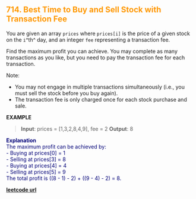 <h2 style="color:#F90;">714. Best Time to Buy and Sell Stock with Transaction Fee</h2>

You are given an array `prices` where `prices[i]` is the price of a given stock on the `i`^th^ day, and an integer `fee` representing a transaction fee.

Find the maximum profit you can achieve. You may complete as many transactions as you like, but you need to pay the transaction fee for each transaction.

Note:

* You may not engage in multiple transactions simultaneously (i.e., you must sell the stock before you buy again).
* The transaction fee is only charged once for each stock purchase and sale.

**EXAMPLE**
>**Input**: prices = [1,3,2,8,4,9], fee = 2
**Output**: 8
<p style="color:#007;">
<b>Explanation</b><br>
The maximum profit can be achieved by:<br>
- Buying at prices[0] = 1<br>
- Selling at prices[3] = 8<br>
- Buying at prices[4] = 4<br>
- Selling at prices[5] = 9<br>
The total profit is ((8 - 1) - 2) + ((9 - 4) - 2) = 8.<br>
</p>

**[leetcode url](https://leetcode.com/problems/best-time-to-buy-and-sell-stock-with-transaction-fee/description)**